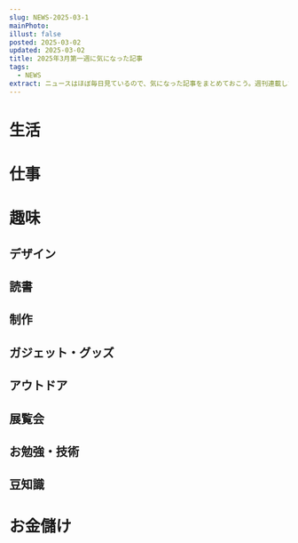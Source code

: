 ```yaml
---
slug: NEWS-2025-03-1
mainPhoto: 
illust: false
posted: 2025-03-02
updated: 2025-03-02
title: 2025年3月第一週に気になった記事
tags:
  - NEWS
extract: ニュースはほぼ毎日見ているので、気になった記事をまとめておこう。週刊連載したい。
---
```

# 生活

# 仕事

# 趣味

## デザイン

## 読書

## 制作

## ガジェット・グッズ

## アウトドア

## 展覧会

## お勉強・技術

## 豆知識

# お金儲け
